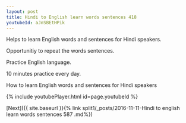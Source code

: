 ```yaml
---
layout: post
title: Hindi to English learn words sentences 418 
youtubeId: aJnSBEtHPik
---
```

 
 
Helps to learn English words and sentences for Hindi speakers.

Opportunitiy to repeat the words sentences. 

Practice English language. 
 
10 minutes practice every day. 
 
How to learn English words and sentences for Hindi speakers 
 
{% include youtubePlayer.html id=page.youtubeId %}
 
 
[Next]({{ site.baseurl }}{% link  split1/_posts/2016-11-11-Hindi to english learn words sentences 587 .md%})
 
